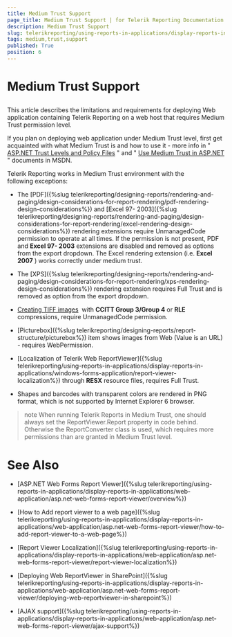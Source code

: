 ```yaml
---
title: Medium Trust Support
page_title: Medium Trust Support | for Telerik Reporting Documentation
description: Medium Trust Support
slug: telerikreporting/using-reports-in-applications/display-reports-in-applications/web-application/medium-trust-support
tags: medium,trust,support
published: True
position: 6
---
```


# Medium Trust Support



## 

This article describes the limitations and requirements for deploying Web application containing Telerik Reporting on a web host that requires Medium Trust permission level.

If you plan on deploying web application under Medium Trust level, first get acquainted with what Medium Trust is and how to use it - more info in " [ASP.NET Trust Levels and Policy Files](http://msdn.microsoft.com/en-us/library/wyts434y.aspx) " and " [Use Medium Trust in ASP.NET](http://msdn2.microsoft.com/en-us/library/ms998341.aspx) " documents in MSDN.         

Telerik Reporting works in Medium Trust environment with the following exceptions:

* The [PDF]({%slug telerikreporting/designing-reports/rendering-and-paging/design-considerations-for-report-rendering/pdf-rendering-design-considerations%}) and               [Excel 97- 2003]({%slug telerikreporting/designing-reports/rendering-and-paging/design-considerations-for-report-rendering/excel-rendering-design-considerations%}) rendering extensions require UnmanagedCode permission to               operate at all times. If the permission is not present, PDF and __Excel 97- 2003__  extensions are disabled and removed as options from the export dropdown. The Excel rendering extension (i.e. __Excel 2007__ ) works correctly under medium trust.             

* The [XPS]({%slug telerikreporting/designing-reports/rendering-and-paging/design-considerations-for-report-rendering/xps-rendering-design-considerations%}) rendering extension requires Full Trust and is removed as option from the export dropdown.             

*  [Creating TIFF images]()  with __CCITT Group 3/Group 4__  or __RLE__ compressions, require UnmanagedCode permission.             

* [Picturebox]({%slug telerikreporting/designing-reports/report-structure/picturebox%}) item shows images from Web (Value is an URL) - requires WebPermission.             

* [Localization of Telerik Web ReportViewer]({%slug telerikreporting/using-reports-in-applications/display-reports-in-applications/windows-forms-application/report-viewer-localization%}) through __RESX__  resource files, requires Full Trust.             

* Shapes and barcodes with transparent colors are rendered in PNG format, which is not supported by Internet Explorer 6 browser.

>note When running Telerik Reports in Medium Trust, one should always set the ReportViewer.Report property in code behind. Otherwise the ReportConverter class is used, which requires more permissions than are granted in Medium Trust level.


# See Also


 * [ASP.NET Web Forms Report Viewer]({%slug telerikreporting/using-reports-in-applications/display-reports-in-applications/web-application/asp.net-web-forms-report-viewer/overview%})

 * [How to Add report viewer to a web page]({%slug telerikreporting/using-reports-in-applications/display-reports-in-applications/web-application/asp.net-web-forms-report-viewer/how-to-add-report-viewer-to-a-web-page%})

 * [Report Viewer Localization]({%slug telerikreporting/using-reports-in-applications/display-reports-in-applications/web-application/asp.net-web-forms-report-viewer/report-viewer-localization%})

 * [Deploying Web ReportViewer in SharePoint]({%slug telerikreporting/using-reports-in-applications/display-reports-in-applications/web-application/asp.net-web-forms-report-viewer/deploying-web-reportviewer-in-sharepoint%})

 * [AJAX support]({%slug telerikreporting/using-reports-in-applications/display-reports-in-applications/web-application/asp.net-web-forms-report-viewer/ajax-support%})
